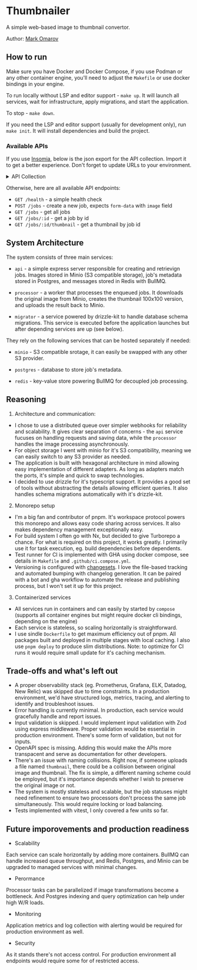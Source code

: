# Thumbnailer

A simple web-based image to thumbnail convertor.

Author: [Mark Omarov](https://github.com/mark-omarov)

## How to run

Make sure you have Docker and Docker Compose, if you use Podman or any other container engine, you'll need to adjust the `Makefile` or use docker bindings in your engine.

To run locally without LSP and editor support - `make up`.
It will launch all services, wait for infrastructure, apply migrations, and start the application.

To stop - `make down`.

If you need the LSP and editor support (usually for development only), run `make init`.
It will install dependencies and build the project.

### Available APIs

If you use [Insomia](https://insomnia.rest/), below is the json export for the API collection.
Import it to get a better experience. Don't forget to update URLs to your environment.

<details>
<summary>API Collection</summary>

```json
{
  "_type": "export",
  "__export_format": 4,
  "__export_date": "2024-12-27T15:21:22.090Z",
  "__export_source": "insomnia.desktop.app:v9.3.2",
  "resources": [
    {
      "_id": "req_40ca0a0efe96494fb37bc5bc66433d46",
      "parentId": "wrk_3013f1bc07834376b8101a59d7574bcd",
      "modified": 1735312844864,
      "created": 1735274655339,
      "url": "http://localhost:3000/health",
      "name": "Health",
      "description": "",
      "method": "GET",
      "body": {},
      "parameters": [],
      "headers": [
        {
          "name": "User-Agent",
          "value": "insomnia/9.3.2",
          "id": "pair_5ddb7b6ec3a24c339be362d3902fc547"
        }
      ],
      "authentication": {},
      "metaSortKey": -1735280829243,
      "isPrivate": false,
      "pathParameters": [],
      "settingStoreCookies": true,
      "settingSendCookies": true,
      "settingDisableRenderRequestBody": false,
      "settingEncodeUrl": true,
      "settingRebuildPath": true,
      "settingFollowRedirects": "global",
      "_type": "request"
    },
    {
      "_id": "wrk_3013f1bc07834376b8101a59d7574bcd",
      "parentId": null,
      "modified": 1735312131380,
      "created": 1735274647532,
      "name": "Thimbnailer API",
      "description": "",
      "scope": "collection",
      "_type": "workspace"
    },
    {
      "_id": "req_8b2d2a4dac394d42a9020986db787161",
      "parentId": "wrk_3013f1bc07834376b8101a59d7574bcd",
      "modified": 1735312851310,
      "created": 1735283320176,
      "url": "http://localhost:3000/jobs/",
      "name": "Get Jobs",
      "description": "",
      "method": "GET",
      "body": {},
      "parameters": [],
      "headers": [{ "name": "User-Agent", "value": "insomnia/9.3.2" }],
      "authentication": {},
      "metaSortKey": -1735280829193,
      "isPrivate": false,
      "pathParameters": [],
      "settingStoreCookies": true,
      "settingSendCookies": true,
      "settingDisableRenderRequestBody": false,
      "settingEncodeUrl": true,
      "settingRebuildPath": true,
      "settingFollowRedirects": "global",
      "_type": "request"
    },
    {
      "_id": "req_fbbdbea9d3054c8d997d26828e26dc0a",
      "parentId": "wrk_3013f1bc07834376b8101a59d7574bcd",
      "modified": 1735312838711,
      "created": 1735283242543,
      "url": "http://localhost:3000/jobs/d1693d57-ced5-42e8-abe1-6279077e07e6",
      "name": "Get Job",
      "description": "",
      "method": "GET",
      "body": {},
      "parameters": [],
      "headers": [{ "name": "User-Agent", "value": "insomnia/9.3.2" }],
      "authentication": {},
      "metaSortKey": -1735280829168,
      "isPrivate": false,
      "pathParameters": [],
      "settingStoreCookies": true,
      "settingSendCookies": true,
      "settingDisableRenderRequestBody": false,
      "settingEncodeUrl": true,
      "settingRebuildPath": true,
      "settingFollowRedirects": "global",
      "_type": "request"
    },
    {
      "_id": "req_422f48720f4549ae9700e9489c7c1489",
      "parentId": "wrk_3013f1bc07834376b8101a59d7574bcd",
      "modified": 1735312873294,
      "created": 1735283306881,
      "url": "http://localhost:3000/jobs/d1693d57-ced5-42e8-abe1-6279077e07e6/thumbnail",
      "name": "Get Thumbnail",
      "description": "",
      "method": "GET",
      "body": {},
      "parameters": [],
      "headers": [{ "name": "User-Agent", "value": "insomnia/9.3.2" }],
      "authentication": {},
      "metaSortKey": -1735280829155.5,
      "isPrivate": false,
      "pathParameters": [],
      "settingStoreCookies": true,
      "settingSendCookies": true,
      "settingDisableRenderRequestBody": false,
      "settingEncodeUrl": true,
      "settingRebuildPath": true,
      "settingFollowRedirects": "global",
      "_type": "request"
    },
    {
      "_id": "req_12d28b1930314dc0aecf01672db70a1b",
      "parentId": "wrk_3013f1bc07834376b8101a59d7574bcd",
      "modified": 1735312867966,
      "created": 1735280829143,
      "url": "http://localhost:3000/jobs",
      "name": "Upload Job",
      "description": "",
      "method": "POST",
      "body": {
        "mimeType": "multipart/form-data",
        "params": [
          {
            "id": "pair_53397c5f6ae341bbb951cb9f620512be",
            "name": "image",
            "value": "",
            "description": "",
            "disabled": false,
            "type": "file"
          }
        ]
      },
      "parameters": [],
      "headers": [
        { "name": "Content-Type", "value": "multipart/form-data" },
        { "name": "User-Agent", "value": "insomnia/9.3.2" }
      ],
      "authentication": {},
      "metaSortKey": -1735280829055.5,
      "isPrivate": false,
      "pathParameters": [],
      "settingStoreCookies": true,
      "settingSendCookies": true,
      "settingDisableRenderRequestBody": false,
      "settingEncodeUrl": true,
      "settingRebuildPath": true,
      "settingFollowRedirects": "global",
      "_type": "request"
    },
    {
      "_id": "env_07d9dfd128d80e278b30d3210a6a740d34013cc7",
      "parentId": "wrk_3013f1bc07834376b8101a59d7574bcd",
      "modified": 1735274647534,
      "created": 1735274647534,
      "name": "Base Environment",
      "data": {},
      "dataPropertyOrder": null,
      "color": null,
      "isPrivate": false,
      "metaSortKey": 1735274647534,
      "_type": "environment"
    },
    {
      "_id": "jar_07d9dfd128d80e278b30d3210a6a740d34013cc7",
      "parentId": "wrk_3013f1bc07834376b8101a59d7574bcd",
      "modified": 1735274647536,
      "created": 1735274647536,
      "name": "Default Jar",
      "cookies": [],
      "_type": "cookie_jar"
    }
  ]
}
```

</details>

Otherwise, here are all available API endpoints:

- `GET /health` - a simple health check
- `POST /jobs` - create a new job, expects `form-data` with `image` field
- `GET /jobs` - get all jobs
- `GET /jobs/:id` - get a job by id
- `GET /jobs/:id/thumbnail` - get a thumbnail by job id

## System Architecture

The system consists of three main services:

- `api` - a simple express server responsible for creating and retrievign jobs.
  Images stored in Minio (S3 compatible storage), job's metadata stored in Postgres, and messages stored in Redis with BullMQ.

- `processor` - a worker that processes the enqueued jobs. It downloads the original image from Minio, creates the thumbnail 100x100 version, and uploads the result back to Minio.

- `migrator` - a service powered by drizzle-kit to handle database schema migrations. This service is executed before the application launches but after depending services are up (see below).

They rely on the following services that can be hosted separately if needed:

- `minio` - S3 compatible srotage, it can easily be swapped with any other S3 provider.

- `postgres` - database to store job's metadata.

- `redis` - key-value store powering BullMQ for decoupled job processing.

## Reasoning

1. Architecture and communication:

- I chose to use a distributed queue over simpler webhooks for reliability and scalability. It gives clear separation of concerns - the `api` service fucuses on handling requests and saving data, while the `processor` handles the image processing asynchronously.
- For object storage I went with minio for it's S3 compatibility, meaning we can easily switch to any S3 provider as needed.
- The application is built with hexagonal architecture in mind allowing easy implementation of different adapters. As long as adapters match the ports, it's simple and quick to swap technologies.
- I decided to use drizzle for it's typescript support. It provides a good set of tools without abstracting the details allowing efficient queries. It also handles schema migrations automatically with it's drizzle-kit.

2. Monorepo setup

- I'm a big fan and contributor of pnpm. It's workspace protocol powers this monorepo and allows easy code sharing across services. It also makes dependency management exceptionally easy.
- For build system I often go with Nx, but decided to give Turborepo a chance. For what is required on this project, it works greatly. I primarily use it for task execution, eg. build dependencies before dependents.
- Test runner for CI is implemented with GHA using docker compose, see details in `Makefile` and `.github/ci.compose.yml`.
- Versioning is configured with [changesets](https://github.com/changesets/changesets). I love the file-based tracking and automated bumping with changelog generation. It can be paired with a bot and gha workflow to automate the release and publishing process, but I won't set it up for this project.

3. Containerized services

- All services run in containers and can easily by started by `compose` (supports all container engines but might require docker cli bindings, depending on the engine)
- Each service is stateless, so scaling horizontally is straightforward.
- I use sindle `Dockerfile` to get maximum efficiency out of pnpm. All packages built and deployed in multiple stages with local caching. I also use `pnpm deploy` to produce slim distributions. Note: to optimize for CI runs it would require small update for it's caching mechanism.

## Trade-offs and what's left out

- A proper observability stack (eg. Prometherus, Grafana, ELK, Datadog, New Relic) was skipped due to time constraints.
  In a production environment, we'd have structured logs, metrics, tracing, and alerting to identify and troubleshoot issues.
- Error handling is currently minimal. In production, each service would gracefully handle and report issues.
- Input validation is skipped. I would implement input validation with Zod using express middleware. Proper validation would be essential in production environment.
  There's some form of validation, but not for inputs.
- OpenAPI spec is missing. Adding this would make the APIs more transpacent and serve as documentation for other developers.
- There's an issue with naming collisions. Right now, if someone uploads a file named `thumbnail`, there could be a collision between original image and thumbnail. The fix is simple, a different naming scheme could be employed, but it's importance depends whether I wish to preserve the original image or not.
- The system is mostly stateless and scalable, but the job statuses might need refinement to ensure two processors don't process the same job simultaneously. This would require locking or load balancing.
- Tests implemented with vitest, I only covered a few units so far.

## Future imporovements and production readiness

- Scalability

Each service can scale horizontally by adding more containers. BullMQ can handle increased queue throughput, and Redis, Postgres, and Minio can be upgraded to managed services with minimal changes.

- Perormance

Processor tasks can be parallelized if image transformations become a bottleneck. And Postgres indexing and query optimization can help under high W/R loads.

- Monitoring

Application metrics and log collection with alerting would be required for production environment as well.

- Security

As it stands there's not access control. For production environment all endpoints would require some for of restricted access.

